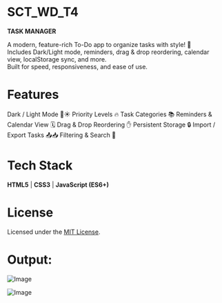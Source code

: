 # SCT_WD_T4
**TASK MANAGER**

A modern, feature-rich To-Do app to organize tasks with style! 🌟  
Includes Dark/Light mode, reminders, drag & drop reordering, calendar view, localStorage sync, and more.  
Built for speed, responsiveness, and ease of use.

# Features

 Dark / Light Mode 🌙☀️
 Priority Levels 🔥
 Task Categories 📚
 Reminders & Calendar View 🗓️
 Drag & Drop Reordering ✋
 Persistent Storage 🔒
 Import / Export Tasks 📤📥
 Filtering & Search 🔎



# Tech Stack
**HTML5** | **CSS3** | **JavaScript (ES6+)**

# License
Licensed under the [MIT License](LICENSE).  


# Output:

![Image](https://github.com/user-attachments/assets/bb74bd6f-2154-4cb7-95ca-ec3d291f93b1)

![Image](https://github.com/user-attachments/assets/033cbc58-45d1-4983-80e1-c9c71dd74df7)
